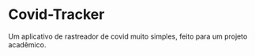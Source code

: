 # Covid-Tracker
Um aplicativo de rastreador de covid muito simples, feito para um projeto acadêmico.
